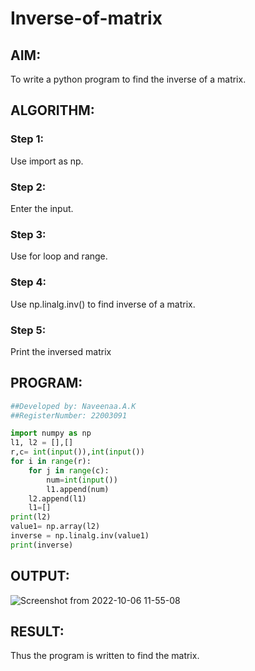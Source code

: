 # Inverse-of-matrix

## AIM:
To write a python program to find the inverse of a matrix.

## ALGORITHM:
### Step 1:
Use import as np.
### Step 2:
Enter the input.
### Step 3:
Use for loop and range.
### Step 4:
Use np.linalg.inv() to find inverse of a matrix.
### Step 5:
Print the inversed matrix


## PROGRAM:
```python
##Developed by: Naveenaa.A.K
##RegisterNumber: 22003091

import numpy as np
l1, l2 = [],[]
r,c= int(input()),int(input())
for i in range(r):
    for j in range(c):
        num=int(input())
        l1.append(num)
    l2.append(l1)
    l1=[]
print(l2)   
value1= np.array(l2)
inverse = np.linalg.inv(value1)
print(inverse)
```
## OUTPUT:
![Screenshot from 2022-10-06 11-55-08](https://user-images.githubusercontent.com/113497333/194229658-2f70b0ea-bd89-418c-90c1-1544d65bd118.png)


## RESULT:
Thus the program is written to find the matrix.
